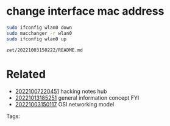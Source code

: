 # change interface mac address
```bash
sudo ifconfig wlan0 down
sudo macchanger -r wlan0
sudo ifconfig wlan0 up
```

` zet/20221003150222/README.md `

# Related

- [20221007220451](/zet/20221007220451/README.md) hacking notes hub
- [20221013185251](/zet/20221013185251/README.md) general information concept FYI
- [20221003150117](/zet/20221003150117/README.md) OSI networking model

Tags:

    
